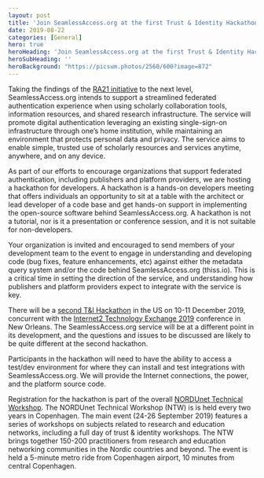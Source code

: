 ```yaml
---
layout: post
title: 'Join SeamlessAccess.org at the first Trust & Identity Hackathon'
date: 2019-08-22
categories: [General]
hero: true
heroHeading: 'Join SeamlessAccess.org at the first Trust & Identity Hackathon'
heroSubHeading: ''
heroBackground: "https://picsum.photos/2560/600?image=872"
---
```


Taking the findings of the [RA21 initiative](https://ra21.org) to the next level, SeamlessAccess.org intends to support a streamlined federated authentication experience when using scholarly collaboration tools, information resources, and shared research infrastructure. The service will promote digital authentication leveraging an existing single-sign-on infrastructure through one’s home institution, while maintaining an environment that protects personal data and privacy. The service aims to enable simple, trusted use of scholarly resources and services anytime, anywhere, and on any device.

As part of our efforts to encourage organizations that support federated authentication, including publishers and platform providers, we are hosting a hackathon for developers. A hackathon is a hands-on developers meeting that offers individuals an opportunity to sit at a table with the architect or lead developer of a code base and get hands-on support in implementing the open-source software behind SeamlessAccess.org. A hackathon is not a tutorial, nor is it a presentation or conference session, and it is not suitable for non-developers.

Your organization is invited and encouraged to send members of your development team to the event to engage in understanding and developing code (bug fixes, feature enhancements, etc) against either the metadata query system and/or the code behind SeamlessAccess.org (thiss.io). This is a critical time in setting the direction of the service, and understanding how publishers and platform providers expect to integrate with the service is key.

There will be a [second T&I Hackathon](https://meetings.internet2.edu/2019-technology-exchange/detail/10005634/) in the US on 10-11 December 2019, concurrent with the [Internet2 Technology Exchange 2019](https://meetings.internet2.edu/2019-technology-exchange/attendee-information/registration/) conference in New Orleans. The SeamlessAccess.org service will be at a different point in its development, and the questions and issues to be discussed are likely to be quite different at the second hackathon.

Participants in the hackathon will need to have the ability to access a test/dev environment for where they can install and test integrations with SeamlessAccess.org. We will provide the Internet connections, the power, and the platform source code.

Registration for the hackathon is part of the overall [NORDUnet Technical Workshop](http://www.ntw2019.net).  The NORDUnet Technical Workshop (NTW) is is held every two years in Copenhagen. The main event (24-26 September 2019) features a series of workshops on subjects related to research and education networks, including a full day of trust & identity workshops. The NTW brings together 150-200 practitioners from research and education networking communities in the Nordic countries and beyond. The event is held a 5-minute metro ride from Copenhagen airport, 10 minutes from central Copenhagen.